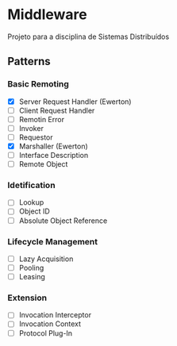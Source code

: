 # Middleware
Projeto para a disciplina de Sistemas Distribuídos

## Patterns

### Basic Remoting 
- [x] Server Request Handler (Ewerton)
- [ ] Client Request Handler
- [ ] Remotin Error
- [ ] Invoker
- [ ] Requestor
- [x] Marshaller (Ewerton)
- [ ] Interface Description
- [ ] Remote Object

### Idetification
- [ ] Lookup
- [ ] Object ID
- [ ] Absolute Object Reference

### Lifecycle Management
- [ ] Lazy Acquisition
- [ ] Pooling
- [ ] Leasing

### Extension
- [ ] Invocation Interceptor
- [ ] Invocation Context
- [ ] Protocol Plug-In

